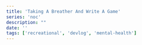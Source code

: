 ```yaml
---
title: 'Taking A Breather And Write A Game'
series: 'noc'
description: ""
date: ''
tags: ['recreational', 'devlog', 'mental-health']
---
```


